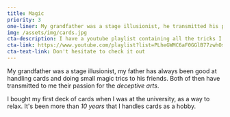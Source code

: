 ```yaml
---
title: Magic
priority: 3
one-liner: My grandfather was a stage illusionist, he transmitted his passion for the deceptive arts to me
img: /assets/img/cards.jpg
cta-description: I have a youtube playlist containing all the tricks I published
cta-link: https://www.youtube.com/playlist?list=PLheGWMC6aF0GGlB77zwhOsMxsx8MqmOM8
cta-text-link: Don't hesitate to check it out
---
```


My grandfather was a stage illusionist, my father has always been good at handling cards and doing small magic trics to his friends. Both of then have transmitted to me their passion for the *deceptive arts*.

I bought my first deck of cards when I was at the university, as a way to relax. It's been more than *10 years* that I handles cards as a hobby.